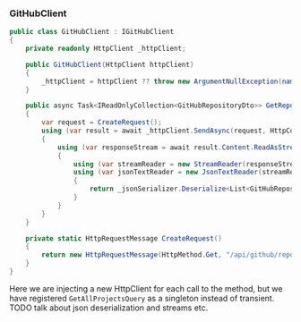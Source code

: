 ﻿### GitHubClient

```csharp
public class GitHubClient : IGitHubClient
{
    private readonly HttpClient _httpClient;

    public GitHubClient(HttpClient httpClient)
    {
        _httpClient = httpClient ?? throw new ArgumentNullException(nameof(httpClient));
    }

    public async Task<IReadOnlyCollection<GitHubRepositoryDto>> GetRepositories()
    {
        var request = CreateRequest();
        using (var result = await _httpClient.SendAsync(request, HttpCompletionOption.ResponseContentRead, cancellationToken).ConfigureAwait(false))
        {
            using (var responseStream = await result.Content.ReadAsStreamAsync())
            {
                using (var streamReader = new StreamReader(responseStream))
                using (var jsonTextReader = new JsonTextReader(streamReader))
                {
                    return _jsonSerializer.Deserialize<List<GitHubRepositoryDto>>(jsonTextReader);
                }
            }
        }
    }

    private static HttpRequestMessage CreateRequest()
    {
        return new HttpRequestMessage(HttpMethod.Get, "/api/github/repositories");
    }
}
```

Here we are injecting a new HttpClient for each call to the method, but we have registered ```GetAllProjectsQuery``` as a singleton instead of transient.
TODO talk about json deserialization and streams etc.
